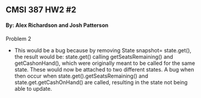 ## CMSI 387 HW2 #2
#### By: Alex Richardson and Josh Patterson

Problem 2
- This would be a bug because by removing State snapshot= state.get(), the result would be:
state.get() calling getSeatsRemaining() and getCashonHand(), which were originally
meant to be called for the same state. These would now be attached to two different states.
A bug when then occur when state.get().getSeatsRemaining() and state.get.getCashOnHand()
are called, resulting in the state not being able to update.
